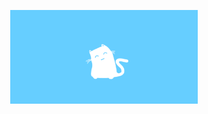 <p align="center">
  <img src="https://github.com/parzulpan/parzulpan/blob/master/resources/header.gif" width="300"/> 
</p>
<br>
